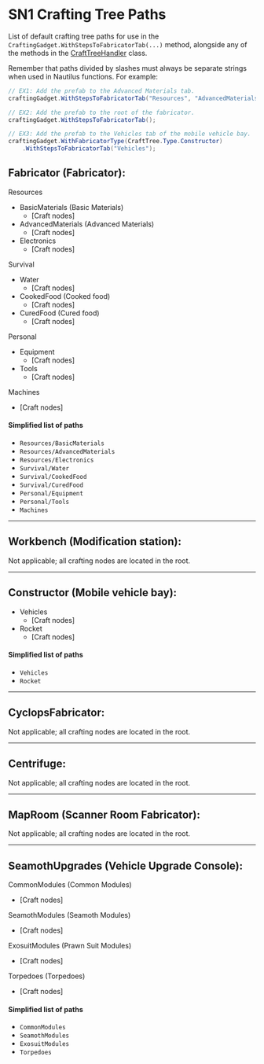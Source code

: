 # SN1 Crafting Tree Paths

List of default crafting tree paths for use in the `CraftingGadget.WithStepsToFabricatorTab(...)` method, alongside any of the methods in the [CraftTreeHandler](xref:Nautilus.Handlers.CraftTreeHandler) class.

Remember that paths divided by slashes must always be separate strings when used in Nautilus functions. For example:

```csharp
// EX1: Add the prefab to the Advanced Materials tab.
craftingGadget.WithStepsToFabricatorTab("Resources", "AdvancedMaterials");

// EX2: Add the prefab to the root of the fabricator.
craftingGadget.WithStepsToFabricatorTab();

// EX3: Add the prefab to the Vehicles tab of the mobile vehicle bay.
craftingGadget.WithFabricatorType(CraftTree.Type.Constructor)
    .WithStepsToFabricatorTab("Vehicles");
```

## Fabricator (Fabricator):
Resources
  - BasicMaterials (Basic Materials)
    - [Craft nodes]
  - AdvancedMaterials (Advanced Materials)
    - [Craft nodes]
  - Electronics
    - [Craft nodes]

Survival
  - Water
    - [Craft nodes]
  - CookedFood (Cooked food)
    - [Craft nodes]
  - CuredFood (Cured food)
    - [Craft nodes]

Personal
  - Equipment
    - [Craft nodes]
  - Tools
    - [Craft nodes]

Machines
  - [Craft nodes]

#### Simplified list of paths
* `Resources/BasicMaterials`
* `Resources/AdvancedMaterials`
* `Resources/Electronics`
* `Survival/Water`
* `Survival/CookedFood`
* `Survival/CuredFood`
* `Personal/Equipment`
* `Personal/Tools`
* `Machines`

---

## Workbench (Modification station):
Not applicable; all crafting nodes are located in the root.

---

## Constructor (Mobile vehicle bay):
  - Vehicles
    - [Craft nodes]
  - Rocket
    - [Craft nodes]

#### Simplified list of paths
* `Vehicles`
* `Rocket`

---

## CyclopsFabricator:
Not applicable; all crafting nodes are located in the root.

---

## Centrifuge:
Not applicable; all crafting nodes are located in the root.

---

## MapRoom (Scanner Room Fabricator):
Not applicable; all crafting nodes are located in the root.

---

## SeamothUpgrades (Vehicle Upgrade Console):
CommonModules (Common Modules)
  - [Craft nodes]

SeamothModules (Seamoth Modules)
  - [Craft nodes]

ExosuitModules (Prawn Suit Modules)
  - [Craft nodes]

Torpedoes (Torpedoes)
  - [Craft nodes]

#### Simplified list of paths
* `CommonModules`
* `SeamothModules`
* `ExosuitModules`
* `Torpedoes`